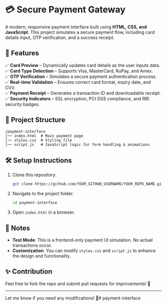 # 💳 Secure Payment Gateway  

A modern, responsive payment interface built using **HTML, CSS, and JavaScript**. This project simulates a secure payment flow, including card details input, OTP verification, and a success receipt.  

## 🚀 Features  
✅ **Card Preview** – Dynamically updates card details as the user inputs data.  
✅ **Card Type Detection** – Supports Visa, MasterCard, RuPay, and Amex.  
✅ **OTP Verification** – Simulates a secure payment authentication process.  
✅ **Real-time Validation** – Ensures correct card format, expiry date, and CVV.  
✅ **Payment Receipt** – Generates a transaction ID and downloadable receipt.  
✅ **Security Indicators** – SSL encryption, PCI DSS compliance, and RBI security badges.  

## 📂 Project Structure  
```
/payment-interface
│── index.html  # Main payment page
│── styles.css  # Styling file
│── script.js   # JavaScript logic for form handling & animations
```

## 🛠️ Setup Instructions  
1. Clone this repository:  
   ```bash
   git clone https://github.com/YOUR_GITHUB_USERNAME/YOUR_REPO_NAME.git
   ```
2. Navigate to the project folder:  
   ```bash
   cd payment-interface
   ```
3. Open `index.html` in a browser.  



## 📌 Notes  
- **Test Mode**: This is a frontend-only payment UI simulation. No actual transactions occur.  
- **Customization**: You can modify `styles.css` and `script.js` to enhance the design and functionality.  

## ✨ Contribution  
Feel free to fork the repo and submit pull requests for improvements! 🚀  

---

Let me know if you need any modifications! 🚀# payment-interface
